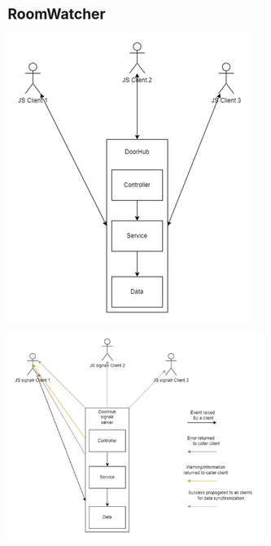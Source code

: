 # RoomWatcher

![](ComponentDiagram.jpg?raw=true "Component Diagram")


![](EventFlowDiagram.jpg?raw=true "Eventflow diagram")